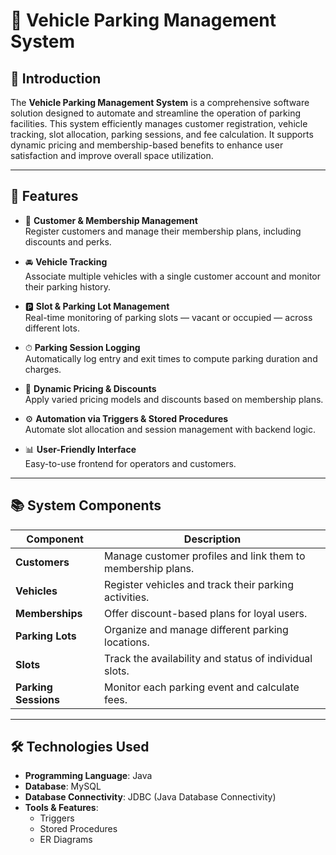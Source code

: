 # 🚗 Vehicle Parking Management System

## 📌 Introduction

The **Vehicle Parking Management System** is a comprehensive software solution designed to automate and streamline the operation of parking facilities. This system efficiently manages customer registration, vehicle tracking, slot allocation, parking sessions, and fee calculation. It supports dynamic pricing and membership-based benefits to enhance user satisfaction and improve overall space utilization.

---

## 🎯 Features

- 🧾 **Customer & Membership Management**  
  Register customers and manage their membership plans, including discounts and perks.

- 🚘 **Vehicle Tracking**  
  Associate multiple vehicles with a single customer account and monitor their parking history.

- 🅿️ **Slot & Parking Lot Management**  
  Real-time monitoring of parking slots — vacant or occupied — across different lots.

- ⏱ **Parking Session Logging**  
  Automatically log entry and exit times to compute parking duration and charges.

- 💸 **Dynamic Pricing & Discounts**  
  Apply varied pricing models and discounts based on membership plans.

- ⚙️ **Automation via Triggers & Stored Procedures**  
  Automate slot allocation and session management with backend logic.

- 📊 **User-Friendly Interface**  
  Easy-to-use frontend for operators and customers.

---

## 📚 System Components

| Component           | Description                                                  |
|--------------------|--------------------------------------------------------------|
| **Customers**       | Manage customer profiles and link them to membership plans. |
| **Vehicles**        | Register vehicles and track their parking activities.        |
| **Memberships**     | Offer discount-based plans for loyal users.                  |
| **Parking Lots**    | Organize and manage different parking locations.             |
| **Slots**           | Track the availability and status of individual slots.       |
| **Parking Sessions**| Monitor each parking event and calculate fees.               |

---

## 🛠 Technologies Used

- **Programming Language**: Java
- **Database**: MySQL
- **Database Connectivity**: JDBC (Java Database Connectivity)
- **Tools & Features**:
  - Triggers
  - Stored Procedures
  - ER Diagrams
